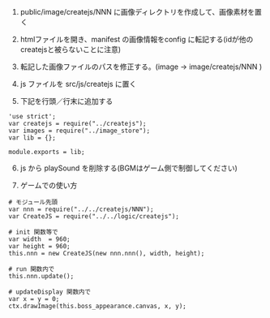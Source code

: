 1. public/image/createjs/NNN に画像ディレクトリを作成して、画像素材を置く

2. htmlファイルを開き、manifest の画像情報をconfig に転記する(idが他のcreatejsと被らないことに注意)

3. 転記した画像ファイルのパスを修正する。(image -> image/createjs/NNN )

4. js ファイルを src/js/createjs に置く

5. 下記を行頭／行末に追加する
```
'use strict';
var createjs = require("../createjs");
var images = require("../image_store");
var lib = {};
```

```
module.exports = lib;
```

6. js から playSound を削除する(BGMはゲーム側で制御してください)

7. ゲームでの使い方
```
# モジュール先頭
var nnn = require("../../createjs/NNN");
var CreateJS = require("../../logic/createjs");

# init 関数等で
var width  = 960;
var height = 960;
this.nnn = new CreateJS(new nnn.nnn(), width, height);

# run 関数内で
this.nnn.update();

# updateDisplay 関数内で
var x = y = 0;
ctx.drawImage(this.boss_appearance.canvas, x, y);
```

